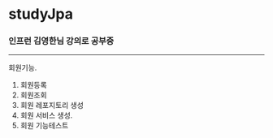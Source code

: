 # studyJpa
### 인프런 김영한님 강의로 공부중

---
회원기능. 
1. 회원등록  
2. 회원조회 
3. 회원 레포지토리 생성 
4. 회원 서비스 생성. 
5. 회원 기능테스트

